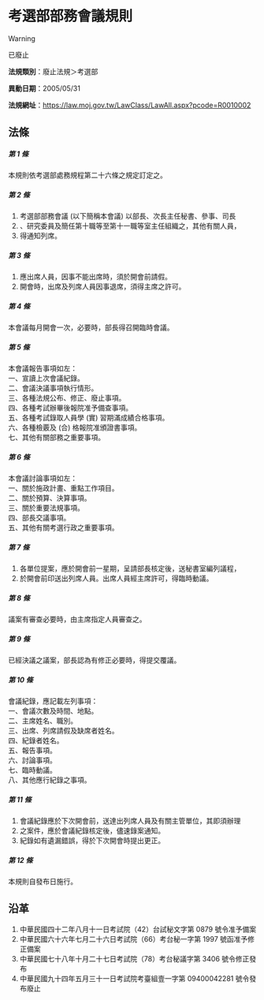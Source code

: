# 考選部部務會議規則


> [!WARNING]
> 已廢止


**法規類別**：廢止法規＞考選部

**異動日期**：2005/05/31  

**法規網址**：https://law.moj.gov.tw/LawClass/LawAll.aspx?pcode=R0010002



## 法條
##### 第 1 條
本規則依考選部處務規程第二十六條之規定訂定之。

##### 第 2 條
1. 考選部部務會議 (以下簡稱本會議) 以部長、次長主任秘書、參事、司長
1. 、研究委員及簡任第十職等至第十一職等室主任組織之，其他有關人員，
1. 得通知列席。

##### 第 3 條
1. 應出席人員，因事不能出席時，須於開會前請假。
1. 開會時，出席及列席人員因事退席，須得主席之許可。

##### 第 4 條
本會議每月開會一次，必要時，部長得召開臨時會議。

##### 第 5 條
本會議報告事項如左：  
一、宣讀上次會議紀錄。  
二、會議決議事項執行情形。  
三、各種法規公布、修正、廢止事項。  
四、各種考試辦畢後報院准予備查事項。  
五、各種考試錄取人員學 (實) 習期滿成績合格事項。  
六、各種檢覈及 (合) 格報院准頒證書事項。  
七、其他有關部務之重要事項。

##### 第 6 條
本會議討論事項如左：　  
一、關於施政計畫、重點工作項目。  
二、關於預算、決算事項。  
三、關於重要法規事項。  
四、部長交議事項。  
五、其他有關考選行政之重要事項。

##### 第 7 條
1. 各單位提案，應於開會前一星期，呈請部長核定後，送秘書室編列議程，
1. 於開會前印送出列席人員。出席人員經主席許可，得臨時動議。

##### 第 8 條
議案有審查必要時，由主席指定人員審查之。

##### 第 9 條
已經決議之議案，部長認為有修正必要時，得提交覆議。

##### 第 10 條
會議紀錄，應記載左列事項：  
一、會議次數及時間、地點。  
二、主席姓名、職別。  
三、出席、列席請假及缺席者姓名。  
四、紀錄者姓名。  
五、報告事項。  
六、討論事項。  
七、臨時動議。  
八、其他應行紀錄之事項。

##### 第 11 條
1. 會議紀錄應於下次開會前，送達出列席人員及有關主管單位，其即須辦理
1. 之案件，應於會議紀錄核定後，儘速錄案通知。
1. 紀錄如有遺漏錯誤，得於下次開會時提出更正。

##### 第 12 條
本規則自發布日施行。

## 沿革
1. 中華民國四十二年八月十一日考試院（42）台試秘文字第 0879 號令准予備案
1. 中華民國六十六年七月二十六日考試院（66）考台秘一字第 1997 號函准予修正備案
1. 中華民國七十八年十月二十七日考試院（78）考台秘議字第 3406 號令修正發布
1. 中華民國九十四年五月三十一日考試院考臺組壹一字第 09400042281  號令發布廢止
